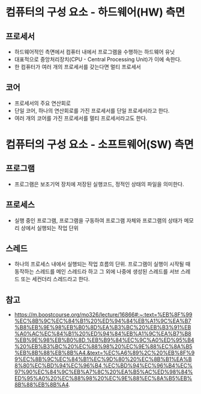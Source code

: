 # 컴퓨터의 구성 요소 - 하드웨어(HW) 측면
## 프로세서
* 하드웨어적인 측면에서 컴퓨터 내에서 프로그램을 수행하는 하드웨어 유닛
* 대표적으로 중앙처리장치(CPU - Central Processing Unit)가 이에 속한다.
* 한 컴퓨터가 여러 개의 프로세서를 갖는다면 멀티 프로세서

## 코어
* 프로세서의 주요 연산회로
* 단일 코어, 하나의 연산회로를 가진 프로세서를 단일 프로세서라고 한다.
* 여러 개의 코어를 가진 프로세서를 멀티 프로세서라고도 한다.

# 컴퓨터의 구성 요소 - 소프트웨어(SW) 측면

## 프로그램
* 프로그램은 보조기억 장치에 저장된 실행코드, 정적인 상태의 파일을 의미한다.

## 프로세스
* 실행 중인 프로그램, 프로그램을 구동하여 프로그램 자체와 프로그램의 상태가 메모리 상에서 실행되는 작업 단위

## 스레드
* 하나의 프로세스 내에서 실행되는 작업 흐름의 단위. 프로그램이 실행이 시작될 때 동작하는 스레드를 메인 스레드라 하고 그 외에 나중에 생성된 스레드를 서브 스레드 또는 세컨더리 스레드라고 한다.


## 참고
* https://m.boostcourse.org/mo326/lecture/16866#:~:text=%EB%8F%99%EC%8B%9C%EC%84%B1%20%ED%94%84%EB%A1%9C%EA%B7%B8%EB%9E%98%EB%B0%8D%EA%B3%BC%20%EB%B3%91%EB%A0%AC%EC%84%B1%20%ED%94%84%EB%A1%9C%EA%B7%B8%EB%9E%98%EB%B0%8D,%EB%B9%84%EC%9C%A0%ED%95%B4%20%EB%B3%BC%20%EC%88%98%20%EC%9E%88%EC%8A%B5%EB%8B%88%EB%8B%A4.&text=%EC%A6%89%2C%20%EB%8F%99%EC%8B%9C%EC%84%B1%EC%9D%80%20%EC%8B%B1%EA%B8%80%EC%BD%94%EC%96%B4,%EC%BD%94%EC%96%B4%EC%97%90%EC%84%9C%EB%A7%8C%20%EA%B5%AC%ED%98%84%ED%95%A0%20%EC%88%98%20%EC%9E%88%EC%8A%B5%EB%8B%88%EB%8B%A4.